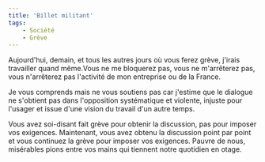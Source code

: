 ```yaml
---
title: 'Billet militant'
tags:
    - Société
    - Grève
---
```


Aujourd'hui, demain, et tous les autres jours où vous ferez grève, j'irais
travailler quand même.Vous ne me bloquerez pas, vous ne m'arrêterez pas, vous
n'arrêterez pas l'activité de mon entreprise ou de la France.

<!-- more -->

Je vous comprends mais ne vous soutiens pas car j'estime que le dialogue ne
s'obtient pas dans l'opposition systématique et violente, injuste pour l'usager
et issue d'une vision du travail d'un autre temps.

Vous avez soi-disant fait grève pour obtenir la discussion, pas pour imposer vos
exigences. Maintenant, vous avez obtenu la discussion point par point et vous
continuez la grève pour imposer vos exigences. Pauvre de nous, misérables pions
entre vos mains qui tiennent notre quotidien en otage.
